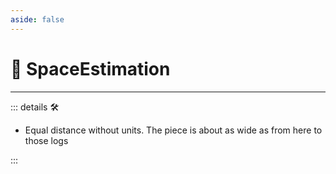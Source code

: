```yaml
---
aside: false
---
```

# 💜 <anima>SpaceEstimation </anima>

---

<!-- =================================================== -->
<!-- =================================================== -->
<!-- =================================================== -->
<!-- =================================================== -->
<!-- =================================================== -->
::: details 🛠

- Equal distance without units. The piece is about as wide as from here to those logs

:::
